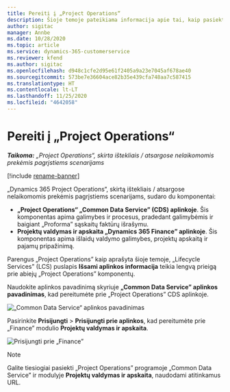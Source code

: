 ```yaml
---
title: Pereiti į „Project Operations“
description: Šioje temoje pateikiama informacija apie tai, kaip pasiekti „Project Operations” iš „Lifecycle Services”.
author: sigitac
manager: Annbe
ms.date: 10/28/2020
ms.topic: article
ms.service: dynamics-365-customerservice
ms.reviewer: kfend
ms.author: sigitac
ms.openlocfilehash: d948c1cfe2d95e61f2405a9a23e7045af678ae40
ms.sourcegitcommit: 573be7e36604ace82b35e439cfa748aa7c587415
ms.translationtype: HT
ms.contentlocale: lt-LT
ms.lasthandoff: 11/25/2020
ms.locfileid: "4642058"
---
```

# <a name="navigate-project-operations"></a>Pereiti į „Project Operations“

_**Taikoma:** „Project Operations“, skirta ištekliais / atsargose nelaikomomis prekėmis pagrįstiems scenarijams_

[!include [rename-banner](~/includes/cc-data-platform-banner.md)]

„Dynamics 365 Project Operations“, skirtą ištekliais / atsargose nelaikomomis prekėmis pagrįstiems scenarijams, sudaro du komponentai: 

 - **„Project Operations“ „Common Data Service” (CDS) aplinkoje**. Šis komponentas apima galimybes ir procesus, pradedant galimybėmis ir baigiant „Proforma” sąskaitų faktūrų išrašymu. 
 - **Projektų valdymas ir apskaita „Dynamics 365 Finance” aplinkoje**. Šis komponentas apima išlaidų valdymo galimybes, projektų apskaitą ir pajamų pripažinimą. 

Parengus „Project Operations” kaip aprašyta šioje temoje, „Lifecycle Services” (LCS) puslapis **Išsami aplinkos informacija** teikia lengvą prieigą prie abiejų „Project Operations” komponentų.  

Naudokite aplinkos pavadinimą skyriuje **„Common Data Service” aplinkos pavadinimas**, kad pereitumėte prie „Project Operations” CDS aplinkoje. 

  ![„Common Data Service“ aplinkos pavadinimas](./media/environment-name.PNG)

Pasirinkite **Prisijungti** > **Prisijungti prie aplinkos**, kad pereitumėte prie „Finance” modulio **Projektų valdymas ir apskaita**.  

   ![Prisijungti prie „Finance”](./media/environment-login.PNG)

> [!NOTE]
> Galite tiesiogiai pasiekti „Project Operations” programoje „Common Data Service” ir modulyje **Projektų valdymas ir apskaita**, naudodami atitinkamus URL. 
